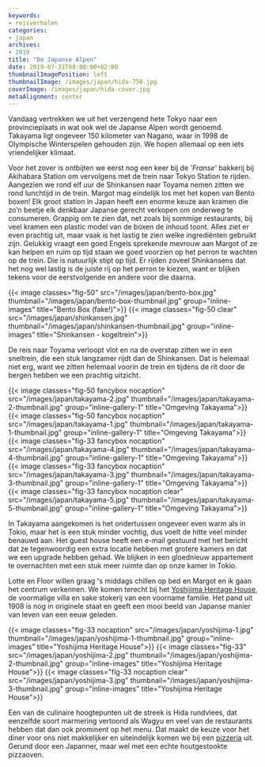 ```yaml
---
keywords:
- reisverhalen
categories:
- japan
archives:
- 2019
title: "De Japanse Alpen"
date: 2019-07-31T00:00:00+02:00
thumbnailImagePosition: left
thumbnailImage: /images/japan/hida-750.jpg
coverImage: /images/japan/hida-cover.jpg
metaAlignment: center
---
```

Vandaag vertrekken we uit het verzengend hete Tokyo naar een provincieplaats in wat ook wel de Japanse Alpen wordt genoemd. Takayama ligt ongeveer 150 kilometer van Nagano, waar in 1998 de Olympische Winterspelen gehouden zijn. We hopen allemaal op een iets vriendelijker klimaat.

Voor het zover is ontbijten we eerst nog een keer bij de _'Franse'_ bakkerij bij Akihabara Station om vervolgens met de trein naar Tokyo Station te rijden. Aangezien we rond elf uur de Shinkansen naar Toyama nemen zitten we rond lunchtijd in de trein. Margot mag eindelijk los met het kopen van Bento boxen! Elk groot station in Japan heeft een enorme keuze aan kramen die zo’n beetje elk denkbaar Japanse gerecht verkopen om onderweg te consumeren. Grappig om te zien dat, net zoals bij sommige restaurants, bij veel kramen een plastic model van de boxen de inhoud toont. Alles ziet er even prachtig uit, maar vaak is het lastig te zien welke ingrediënten gebruikt zijn. Gelukkig vraagt een goed Engels sprekende mevrouw aan Margot of ze kan helpen en ruim op tijd staan we goed voorzien op het perron te wachten op de trein. Die is natuurlijk stipt op tijd. Er rijden zoveel Shinkansens dat het nog wel lastig is de juiste rij op het perron te kiezen, want er blijken tekens voor de eerstvolgende en andere voor die daarna.

{{< image classes="fig-50" src="/images/japan/bento-box.jpg" thumbnail="/images/japan/bento-box-thumbnail.jpg" group="inline-images" title="Bento Box (fake!)">}}
{{< image classes="fig-50 clear" src="/images/japan/shinkansen.jpg" thumbnail="/images/japan/shinkansen-thumbnail.jpg" group="inline-images" title="Shinkansen - kogeltrein">}}

De reis naar Toyama verloopt vlot en na de overstap zitten we in een sneltrein, die een stuk langzamer rijdt dan de Shinkansen. Dat is helemaal niet erg, want we zitten helemaal voorin de trein en tijdens de rit door de bergen hebben we een prachtig uitzicht.

{{< image classes="fig-50 fancybox nocaption" src="/images/japan/takayama-2.jpg" thumbnail="/images/japan/takayama-2-thumbnail.jpg" group="inline-gallery-1" title="Omgeving Takayama">}}
{{< image classes="fig-50 fancybox nocaption" src="/images/japan/takayama-1.jpg" thumbnail="/images/japan/takayama-1-thumbnail.jpg" group="inline-gallery-1" title="Omgeving Takayama">}}
{{< image classes="fig-33 fancybox nocaption" src="/images/japan/takayama-4.jpg" thumbnail="/images/japan/takayama-4-thumbnail.jpg" group="inline-gallery-1" title="Omgeving Takayama">}}
{{< image classes="fig-33 fancybox nocaption" src="/images/japan/takayama-3.jpg" thumbnail="/images/japan/takayama-3-thumbnail.jpg" group="inline-gallery-1" title="Omgeving Takayama">}}
{{< image classes="fig-33 fancybox nocaption clear" src="/images/japan/takayama-5.jpg" thumbnail="/images/japan/takayama-5-thumbnail.jpg" group="inline-gallery-1" title="Omgeving Takayama">}}

In Takayama aangekomen is het ondertussen ongeveer even warm als in Tokio, maar het is een stuk minder vochtig, dus voelt de hitte veel minder benauwd aan. Het guest house heeft een e-mail gestuurd met het bericht dat ze tegenwoordig een extra locatie hebben met grotere kamers en dat we een upgrade hebben gehad. We blijken in een gloednieuw appartement te overnachten met een stuk meer ruimte dan op onze kamer in Tokio.

Lotte en Floor willen graag 's middags chillen op bed en Margot en ik gaan het centrum verkennen. We komen terecht bij het [Yoshijima Heritage House](http://www.hida.jp/english/touristattractions/takayamacity/historyandculture/4000168.html), de voormalige villa en sake stokerij van een voorname familie. Het pand uit 1908 is nog in originele staat en geeft een mooi beeld van Japanse manier van leven van een eeuw geleden.

{{< image classes="fig-33 nocaption" src="/images/japan/yoshijima-1.jpg" thumbnail="/images/japan/yoshijima-1-thumbnail.jpg" group="inline-images" title="Yoshijima Heritage House">}}
{{< image classes="fig-33" src="/images/japan/yoshijima-2.jpg" thumbnail="/images/japan/yoshijima-2-thumbnail.jpg" group="inline-images" title="Yoshijima Heritage House">}}
{{< image classes="fig-33 nocaption clear" src="/images/japan/yoshijima-3.jpg" thumbnail="/images/japan/yoshijima-3-thumbnail.jpg" group="inline-images" title="Yoshijima Heritage House">}}


Een van de culinaire hoogtepunten uit de streek is Hida rundvlees, dat eenzelfde soort marmering vertoond als Wagyu en veel van de restaurants hebben dat dan ook prominent op het menu. Dat maakt de keuze voor het diner voor ons niet makkelijker en uiteindelijk komen we bij een [pizzeria](https://maps.app.goo.gl/qqkDxNnmide2t4Cc6) uit. Gerund door een Japanner, maar wel met een echte houtgestookte pizzaoven.
